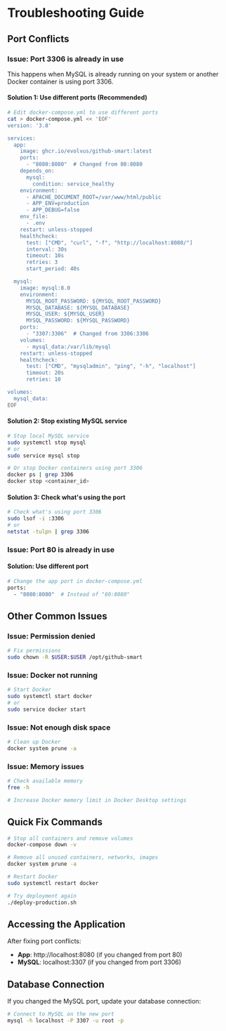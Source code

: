 # Troubleshooting Guide

## Port Conflicts

### Issue: Port 3306 is already in use

This happens when MySQL is already running on your system or another Docker container is using port 3306.

#### Solution 1: Use different ports (Recommended)
```bash
# Edit docker-compose.yml to use different ports
cat > docker-compose.yml << 'EOF'
version: '3.8'

services:
  app:
    image: ghcr.io/evolvus/github-smart:latest
    ports:
      - "8080:8080"  # Changed from 80:8080
    depends_on:
      mysql:
        condition: service_healthy
    environment:
      - APACHE_DOCUMENT_ROOT=/var/www/html/public
      - APP_ENV=production
      - APP_DEBUG=false
    env_file:
      - .env
    restart: unless-stopped
    healthcheck:
      test: ["CMD", "curl", "-f", "http://localhost:8080/"]
      interval: 30s
      timeout: 10s
      retries: 3
      start_period: 40s

  mysql:
    image: mysql:8.0
    environment:
      MYSQL_ROOT_PASSWORD: ${MYSQL_ROOT_PASSWORD}
      MYSQL_DATABASE: ${MYSQL_DATABASE}
      MYSQL_USER: ${MYSQL_USER}
      MYSQL_PASSWORD: ${MYSQL_PASSWORD}
    ports:
      - "3307:3306"  # Changed from 3306:3306
    volumes:
      - mysql_data:/var/lib/mysql
    restart: unless-stopped
    healthcheck:
      test: ["CMD", "mysqladmin", "ping", "-h", "localhost"]
      timeout: 20s
      retries: 10

volumes:
  mysql_data:
EOF
```

#### Solution 2: Stop existing MySQL service
```bash
# Stop local MySQL service
sudo systemctl stop mysql
# or
sudo service mysql stop

# Or stop Docker containers using port 3306
docker ps | grep 3306
docker stop <container_id>
```

#### Solution 3: Check what's using the port
```bash
# Check what's using port 3306
sudo lsof -i :3306
# or
netstat -tulpn | grep 3306
```

### Issue: Port 80 is already in use

#### Solution: Use different port
```bash
# Change the app port in docker-compose.yml
ports:
  - "8080:8080"  # Instead of "80:8080"
```

## Other Common Issues

### Issue: Permission denied
```bash
# Fix permissions
sudo chown -R $USER:$USER /opt/github-smart
```

### Issue: Docker not running
```bash
# Start Docker
sudo systemctl start docker
# or
sudo service docker start
```

### Issue: Not enough disk space
```bash
# Clean up Docker
docker system prune -a
```

### Issue: Memory issues
```bash
# Check available memory
free -h

# Increase Docker memory limit in Docker Desktop settings
```

## Quick Fix Commands

```bash
# Stop all containers and remove volumes
docker-compose down -v

# Remove all unused containers, networks, images
docker system prune -a

# Restart Docker
sudo systemctl restart docker

# Try deployment again
./deploy-production.sh
```

## Accessing the Application

After fixing port conflicts:
- **App**: http://localhost:8080 (if you changed from port 80)
- **MySQL**: localhost:3307 (if you changed from port 3306)

## Database Connection

If you changed the MySQL port, update your database connection:
```bash
# Connect to MySQL on the new port
mysql -h localhost -P 3307 -u root -p
``` 